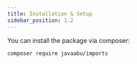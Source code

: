 ```yaml
---
title: Installation & Setup
sidebar_position: 1.2
---
```


You can install the package via composer:

```bash
composer require javaabu/imports
```
